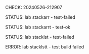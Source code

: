 CHECK: 20240526-212907
STATUS: lab stackarr - test-failed
STATUS: lab stackarrt - test-ok
STATUS: lab stacklst - test-failed
ERROR: lab stacklstt - test build failed
